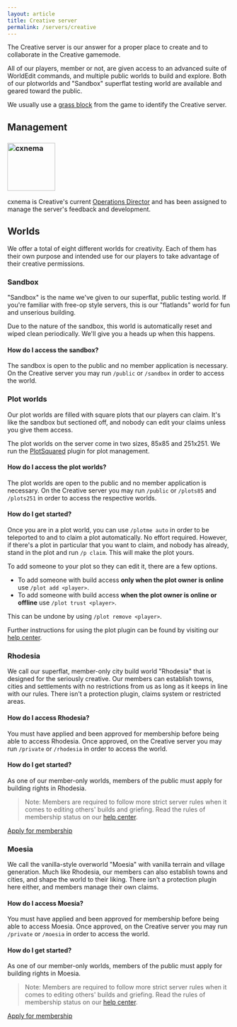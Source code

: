 ```yaml
---
layout: article
title: Creative server
permalink: /servers/creative
---
```


The Creative server is our answer for a proper place to create and to collaborate in the Creative gamemode.

All of our players, member or not, are given access to an advanced suite of WorldEdit commands, and multiple public worlds to build and explore. Both of our plotworlds and "Sandbox" superflat testing world are available and geared toward the public.

We usually use a [grass block](https://minecraft.gamepedia.com/Grass_Block) from the game to identify the Creative server.

## Management
<div class="grid-container">
  <div class="grid grid--py-3">
    <div class="cell cell--2"><div><h3><a href="https://talk.darkst.one/u/cxnema"><img src="https://crafatar.com/renders/head/15fb6dd1642e4a619c3b390eb3e551a9?&amp;overlay" alt="cxnema" width="108"></a></h3></div></div>
    <div class="cell cell--6"><div><p>cxnema is Creative's current <a href="{{ site.baseurl}}/hc/titles-and-honors#operations-director">Operations Director</a> and has been assigned to manage the server's feedback and development.</p></div></div>
  </div>
</div>

## Worlds
We offer a total of eight different worlds for creativity. Each of them has their own purpose and intended use for our players to take advantage of their creative permissions.

### Sandbox
"Sandbox" is the name we've given to our superflat, public testing world. If you're familiar with free-op style servers, this is our "flatlands" world for fun and unserious building.

Due to the nature of the sandbox, this world is automatically reset and wiped clean periodically. We'll give you a heads up when this happens.

#### How do I access the sandbox?
The sandbox is open to the public and no member application is necessary. On the Creative server you may run `/public` or `/sandbox` in order to access the world.

### Plot worlds
Our plot worlds are filled with square plots that our players can claim. It's like the sandbox but sectioned off, and nobody can edit your claims unless you give them access.

The plot worlds on the server come in two sizes, 85x85 and 251x251. We run the [PlotSquared](https://github.com/IntellectualSites/PlotSquared) plugin for plot management.

#### How do I access the plot worlds?
The plot worlds are open to the public and no member application is necessary. On the Creative server you may run `/public` or `/plots85` and `/plots251` in order to access the respective worlds.

#### How do I get started?
Once you are in a plot world, you can use `/plotme auto` in order to be teleported to and to claim a plot automatically. No effort required. However, if there's a plot in particular that you want to claim, and nobody has already, stand in the plot and run `/p claim`. This will make the plot yours.

To add someone to your plot so they can edit it, there are a few options.
* To add someone with build access **only when the plot owner is online** use `/plot add <player>`.
* To add someone with build access **when the plot owner is online or offline** use `/plot trust <player>`.

This can be undone by using `/plot remove <player>`.

Further instructions for using the plot plugin can be found by visiting our [help center](../hc).

### Rhodesia
We call our superflat, member-only city build world "Rhodesia" that is designed for the seriously creative. Our members can establish towns, cities and settlements with no restrictions from us as long as it keeps in line with our rules. There isn't a protection plugin, claims system or restricted areas.

#### How do I access Rhodesia?
You must have applied and been approved for membership before being able to access Rhodesia. Once approved, on the Creative server you may run `/private` or `/rhodesia` in order to access the world.

#### How do I get started?
As one of our member-only worlds, members of the public must apply for building rights in Rhodesia.

> Note: Members are required to follow more strict server rules when it comes to editing others' builds and griefing. Read the rules of membership status on our [help center](../hc).

<a class="button button--outline-primary button--rounded" href="{{ site.baseurl}}/#/">Apply for membership</a>

### Moesia
We call the vanilla-style overworld "Moesia" with vanilla terrain and village generation. Much like Rhodesia, our members can also establish towns and cities, and shape the world to their liking. There isn't a protection plugin here either, and members manage their own claims.

#### How do I access Moesia?
You must have applied and been approved for membership before being able to access Moesia. Once approved, on the Creative server you may run `/private` or `/moesia` in order to access the world.

#### How do I get started?
As one of our member-only worlds, members of the public must apply for building rights in Moesia.

> Note: Members are required to follow more strict server rules when it comes to editing others' builds and griefing. Read the rules of membership status on our [help center](../hc).

<a class="button button--outline-primary button--rounded" href="{{ site.baseurl}}/#/">Apply for membership</a>
